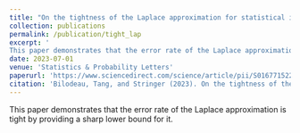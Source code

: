 ```yaml
---
title: "On the tightness of the Laplace approximation for statistical inference"
collection: publications
permalink: /publication/tight_lap
excerpt: '
This paper demonstrates that the error rate of the Laplace approximation is tight by providing a sharp lower bound for it.'
date: 2023-07-01
venue: 'Statistics & Probability Letters'
paperurl: 'https://www.sciencedirect.com/science/article/pii/S0167715223000639'
citation: 'Bilodeau, Tang, and Stringer (2023). On the tightness of the Laplace approximation for statistical inference. <i>Statistics & Probability Letters<i>, 198, 109839.'
---
```

This paper demonstrates that the error rate of the Laplace approximation is tight by providing a sharp lower bound for it.